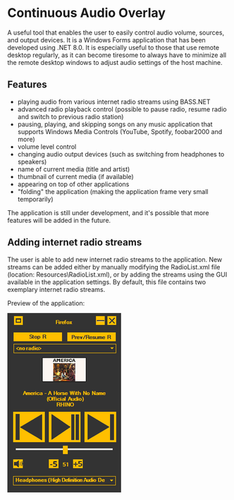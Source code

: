 # Continuous Audio Overlay
A useful tool that enables the user to easily control audio volume, sources, and output devices. It is a Windows Forms application that has been developed using .NET 8.0.
It is especially useful to those that use remote desktop regularly, as it can become tiresome to always have to minimize all the remote desktop windows to adjust audio settings of the host machine.

## Features
- playing audio from various internet radio streams using BASS.NET
- advanced radio playback control (possible to pause radio, resume radio and switch to previous radio station)
- pausing, playing, and skipping songs on any music application that supports Windows Media Controls (YouTube, Spotify, foobar2000 and more)
- volume level control
- changing audio output devices (such as switching from headphones to speakers)
- name of current media (title and artist)
- thumbnail of current media (if available)
- appearing on top of other applications
- "folding" the application (making the application frame very small temporarily)

The application is still under development, and it's possible that more features will be added in the future.

## Adding internet radio streams
The user is able to add new internet radio streams to the application. New streams can be added either by manually modifying the RadioList.xml file (location: Resources\RadioList.xml), or by adding the streams using the GUI available in the application settings. By default, this file contains two exemplary internet radio streams.

Preview of the application:

![Application overlay](./Images/ContinuousAudioOverlayPreview.png)
